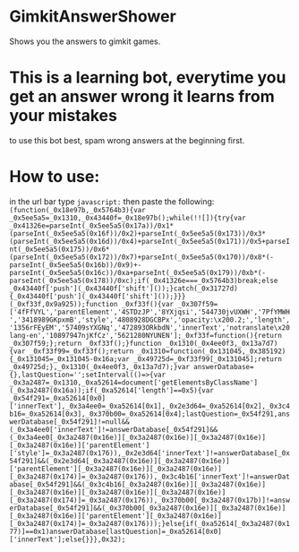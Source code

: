 # GimkitAnswerShower
Shows you the answers to gimkit games.


# This is a learning bot, everytime you get an answer wrong it learns from your mistakes
to use this bot best, spam wrong answers at the beginning first.

# How to use:
in the url bar type `javascript:` then paste the following: `(function(_0x18e97b,_0x5764b3){var _0x5ee5a5=_0x1310,_0x43440f=_0x18e97b();while(!![]){try{var _0x41326e=parseInt(_0x5ee5a5(0x17a))/0x1*(parseInt(_0x5ee5a5(0x16f))/0x2)+parseInt(_0x5ee5a5(0x173))/0x3*(parseInt(_0x5ee5a5(0x16d))/0x4)+parseInt(_0x5ee5a5(0x171))/0x5+parseInt(_0x5ee5a5(0x175))/0x6*(parseInt(_0x5ee5a5(0x172))/0x7)+parseInt(_0x5ee5a5(0x170))/0x8*(-parseInt(_0x5ee5a5(0x16b))/0x9)+-parseInt(_0x5ee5a5(0x16c))/0xa+parseInt(_0x5ee5a5(0x179))/0xb*(-parseInt(_0x5ee5a5(0x178))/0xc);if(_0x41326e===_0x5764b3)break;else _0x43440f['push'](_0x43440f['shift']());}catch(_0x31727d){_0x43440f['push'](_0x43440f['shift']());}}}(_0xf33f,0x9a925));function _0xf33f(){var _0x307f59=['4fFfVYL','parentElement','4STDzJP','8YXjqsi','544730jvUXWH','7PfYMWH','3418989GKpxmB','style','4808928DGCBPx','opacity:\x200.2;','length','1356rFEyEM','57409sYXGNq','472893ORkbdN','innerText','notranslate\x20lang-en','10897947njKfCz','5621280NYUNEN'];_0xf33f=function(){return _0x307f59;};return _0xf33f();}function _0x1310(_0x4ee0f3,_0x13a7d7){var _0xf33f99=_0xf33f();return _0x1310=function(_0x131045,_0x385192){_0x131045=_0x131045-0x16a;var _0x49725d=_0xf33f99[_0x131045];return _0x49725d;},_0x1310(_0x4ee0f3,_0x13a7d7);}var answerDatabase={},lastQuestion='';setInterval(()=>{var _0x3a2487=_0x1310,_0xa52614=document['getElementsByClassName'](_0x3a2487(0x16a));if(_0xa52614['length']==0x5){var _0x54f291=_0xa52614[0x0]['innerText'],_0x3a4ee0=_0xa52614[0x1],_0x2e3d64=_0xa52614[0x2],_0x3c4b16=_0xa52614[0x3],_0x370b00=_0xa52614[0x4];lastQuestion=_0x54f291,answerDatabase[_0x54f291]!=null&&(_0x3a4ee0['innerText']!=answerDatabase[_0x54f291]&&(_0x3a4ee0[_0x3a2487(0x16e)][_0x3a2487(0x16e)][_0x3a2487(0x16e)][_0x3a2487(0x16e)]['parentElement']['style']=_0x3a2487(0x176)),_0x2e3d64['innerText']!=answerDatabase[_0x54f291]&&(_0x2e3d64[_0x3a2487(0x16e)][_0x3a2487(0x16e)]['parentElement'][_0x3a2487(0x16e)][_0x3a2487(0x16e)][_0x3a2487(0x174)]=_0x3a2487(0x176)),_0x3c4b16['innerText']!=answerDatabase[_0x54f291]&&(_0x3c4b16[_0x3a2487(0x16e)][_0x3a2487(0x16e)][_0x3a2487(0x16e)][_0x3a2487(0x16e)][_0x3a2487(0x16e)][_0x3a2487(0x174)]=_0x3a2487(0x176)),_0x370b00[_0x3a2487(0x17b)]!=answerDatabase[_0x54f291]&&(_0x370b00[_0x3a2487(0x16e)][_0x3a2487(0x16e)][_0x3a2487(0x16e)]['parentElement'][_0x3a2487(0x16e)][_0x3a2487(0x174)]=_0x3a2487(0x176)));}else{if(_0xa52614[_0x3a2487(0x177)]==0x1)answerDatabase[lastQuestion]=_0xa52614[0x0]['innerText'];else{}}},0x32);`

